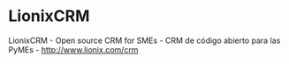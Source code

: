 # LionixCRM
LionixCRM - Open source CRM for SMEs - CRM de código abierto para las PyMEs - http://www.lionix.com/crm
